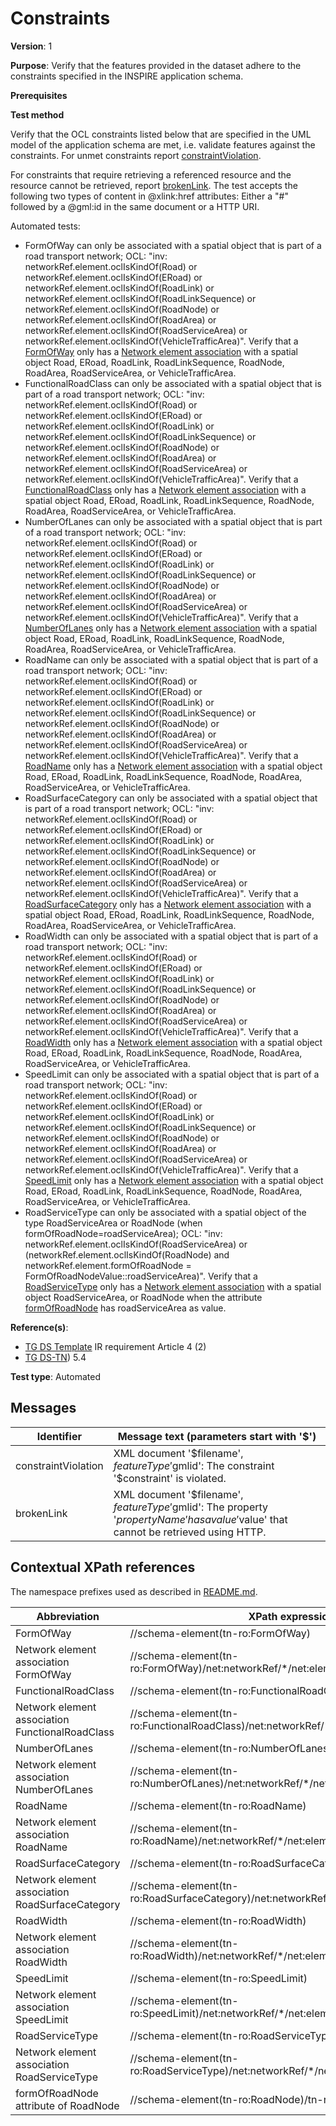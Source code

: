 # Constraints

**Version**: 1

**Purpose**: Verify that the features provided in the dataset adhere to the constraints specified in the INSPIRE application schema.

**Prerequisites**

**Test method**

Verify that the OCL constraints listed below that are specified in the UML model of the application schema are met, i.e. validate features against the constraints. For unmet constraints report [constraintViolation](#constraintViolation). 

For constraints that require retrieving a referenced resource and the resource cannot be retrieved, report [brokenLink](#brokenLink). The test accepts the following two types of content in @xlink:href attributes: Either a "#" followed by a @gml:id in the same document or a HTTP URI.

Automated tests:

* FormOfWay can only be associated with a spatial object that is part of a road transport network; OCL: "inv: networkRef.element.oclIsKindOf(Road) or networkRef.element.oclIsKindOf(ERoad) or networkRef.element.oclIsKindOf(RoadLink) or networkRef.element.oclIsKindOf(RoadLinkSequence) or networkRef.element.oclIsKindOf(RoadNode) or networkRef.element.oclIsKindOf(RoadArea) or networkRef.element.oclIsKindOf(RoadServiceArea) or networkRef.element.oclIsKindOf(VehicleTrafficArea)". Verify that a [FormOfWay](#FormOfWay) only has a [Network element association](#NetworkElement1) with a spatial object Road, ERoad, RoadLink, RoadLinkSequence, RoadNode, RoadArea, RoadServiceArea, or VehicleTrafficArea.
* FunctionalRoadClass can only be associated with a spatial object that is part of a road transport network; OCL: "inv: networkRef.element.oclIsKindOf(Road) or networkRef.element.oclIsKindOf(ERoad) or networkRef.element.oclIsKindOf(RoadLink) or networkRef.element.oclIsKindOf(RoadLinkSequence) or networkRef.element.oclIsKindOf(RoadNode) or networkRef.element.oclIsKindOf(RoadArea) or networkRef.element.oclIsKindOf(RoadServiceArea) or networkRef.element.oclIsKindOf(VehicleTrafficArea)". Verify that a [FunctionalRoadClass](#FunctionalRoadClass) only has a [Network element association](#NetworkElement2) with a spatial object Road, ERoad, RoadLink, RoadLinkSequence, RoadNode, RoadArea, RoadServiceArea, or VehicleTrafficArea.
* NumberOfLanes can only be associated with a spatial object that is part of a road transport network; OCL: "inv: networkRef.element.oclIsKindOf(Road) or networkRef.element.oclIsKindOf(ERoad) or networkRef.element.oclIsKindOf(RoadLink) or networkRef.element.oclIsKindOf(RoadLinkSequence) or networkRef.element.oclIsKindOf(RoadNode) or networkRef.element.oclIsKindOf(RoadArea) or networkRef.element.oclIsKindOf(RoadServiceArea) or networkRef.element.oclIsKindOf(VehicleTrafficArea)". Verify that a [NumberOfLanes](#NumberOfLanes) only has a [Network element association](#NetworkElement3) with a spatial object Road, ERoad, RoadLink, RoadLinkSequence, RoadNode, RoadArea, RoadServiceArea, or VehicleTrafficArea.
* RoadName can only be associated with a spatial object that is part of a road transport network; OCL: "inv: networkRef.element.oclIsKindOf(Road) or networkRef.element.oclIsKindOf(ERoad) or networkRef.element.oclIsKindOf(RoadLink) or networkRef.element.oclIsKindOf(RoadLinkSequence) or networkRef.element.oclIsKindOf(RoadNode) or networkRef.element.oclIsKindOf(RoadArea) or networkRef.element.oclIsKindOf(RoadServiceArea) or networkRef.element.oclIsKindOf(VehicleTrafficArea)". Verify that a [RoadName](#RoadName) only has a [Network element association](#NetworkElement4) with a spatial object Road, ERoad, RoadLink, RoadLinkSequence, RoadNode, RoadArea, RoadServiceArea, or VehicleTrafficArea.
* RoadSurfaceCategory can only be associated with a spatial object that is part of a road transport network; OCL: "inv: networkRef.element.oclIsKindOf(Road) or networkRef.element.oclIsKindOf(ERoad) or networkRef.element.oclIsKindOf(RoadLink) or networkRef.element.oclIsKindOf(RoadLinkSequence) or networkRef.element.oclIsKindOf(RoadNode) or networkRef.element.oclIsKindOf(RoadArea) or networkRef.element.oclIsKindOf(RoadServiceArea) or networkRef.element.oclIsKindOf(VehicleTrafficArea)". Verify that a [RoadSurfaceCategory](#RoadSurfaceCategory) only has a [Network element association](#NetworkElement5) with a spatial object Road, ERoad, RoadLink, RoadLinkSequence, RoadNode, RoadArea, RoadServiceArea, or VehicleTrafficArea.
* RoadWidth can only be associated with a spatial object that is part of a road transport network; OCL: "inv: networkRef.element.oclIsKindOf(Road) or networkRef.element.oclIsKindOf(ERoad) or networkRef.element.oclIsKindOf(RoadLink) or networkRef.element.oclIsKindOf(RoadLinkSequence) or networkRef.element.oclIsKindOf(RoadNode) or networkRef.element.oclIsKindOf(RoadArea) or networkRef.element.oclIsKindOf(RoadServiceArea) or networkRef.element.oclIsKindOf(VehicleTrafficArea)". Verify that a [RoadWidth](#RoadWidth) only has a [Network element association](#NetworkElement6) with a spatial object Road, ERoad, RoadLink, RoadLinkSequence, RoadNode, RoadArea, RoadServiceArea, or VehicleTrafficArea.
* SpeedLimit can only be associated with a spatial object that is part of a road transport network; OCL: "inv: networkRef.element.oclIsKindOf(Road) or networkRef.element.oclIsKindOf(ERoad) or networkRef.element.oclIsKindOf(RoadLink) or networkRef.element.oclIsKindOf(RoadLinkSequence) or networkRef.element.oclIsKindOf(RoadNode) or networkRef.element.oclIsKindOf(RoadArea) or networkRef.element.oclIsKindOf(RoadServiceArea) or networkRef.element.oclIsKindOf(VehicleTrafficArea)". Verify that a [SpeedLimit](#SpeedLimit) only has a [Network element association](#NetworkElement7) with a spatial object Road, ERoad, RoadLink, RoadLinkSequence, RoadNode, RoadArea, RoadServiceArea, or VehicleTrafficArea.
* RoadServiceType can only be associated with a spatial object of the type RoadServiceArea or RoadNode (when formOfRoadNode=roadServiceArea); OCL: "inv: networkRef.element.oclIsKindOf(RoadServiceArea) or (networkRef.element.oclIsKindOf(RoadNode) and networkRef.element.formOfRoadNode = FormOfRoadNodeValue::roadServiceArea)". Verify that a [RoadServiceType](#RoadServiceType) only has a [Network element association](#NetworkElement8) with a spatial object RoadServiceArea, or RoadNode when the attribute [formOfRoadNode](#formOfRoadNode) has roadServiceArea as value.

**Reference(s)**: 

* [TG DS Template](http://inspire.ec.europa.eu/id/ats/data-tn/3.2/tn-ro-as/README#ref_TG_DS_tmpl) IR requirement Article 4 (2)
* [TG DS-TN](http://inspire.ec.europa.eu/id/ats/data-tn/3.2/tn-ro-as/README#ref_TG_DS_TN)) 5.4

**Test type**: Automated

## Messages

Identifier  |  Message text (parameters start with '$')
---------------------------------------------------------- | -------------------------------------------------------------------------
constraintViolation <a name="constraintViolation"/>  |  XML document '$filename', $featureType '$gmlid': The constraint '$constraint' is violated.
brokenLink <a name="brokenLink"/>  |  XML document '$filename', $featureType '$gmlid': The property '$propertyName' has a value '$value' that cannot be retrieved using HTTP.

## Contextual XPath references

The namespace prefixes used as described in [README.md](http://inspire.ec.europa.eu/id/ats/data-tn/3.2/tn-ro-as/README#namespaces).

Abbreviation                                               |  XPath expression
---------------------------------------------------------- | -------------------------------------------------------------------------
FormOfWay <a name="FormOfWay"></a> 												| //schema-element(tn-ro:FormOfWay)
Network element association FormOfWay <a name="NetworkElement1"></a>   			| //schema-element(tn-ro:FormOfWay)/net:networkRef/*/net:element/@xlink:href 
FunctionalRoadClass <a name="FunctionalRoadClass"></a> 							| //schema-element(tn-ro:FunctionalRoadClass)
Network element association FunctionalRoadClass <a name="NetworkElement2"></a>  | //schema-element(tn-ro:FunctionalRoadClass)/net:networkRef/*/net:element/@xlink:href 
NumberOfLanes <a name="NumberOfLanes"></a> 										| //schema-element(tn-ro:NumberOfLanes)
Network element association NumberOfLanes <a name="NetworkElement3"></a>   		| //schema-element(tn-ro:NumberOfLanes)/net:networkRef/*/net:element/@xlink:href 
RoadName <a name="RoadName"></a> 												| //schema-element(tn-ro:RoadName)
Network element association RoadName <a name="NetworkElement4"></a>   			| //schema-element(tn-ro:RoadName)/net:networkRef/*/net:element/@xlink:href 
RoadSurfaceCategory <a name="RoadSurfaceCategory"></a> 							| //schema-element(tn-ro:RoadSurfaceCategory)
Network element association RoadSurfaceCategory <a name="NetworkElement5"></a>  | //schema-element(tn-ro:RoadSurfaceCategory)/net:networkRef/*/net:element/@xlink:href 
RoadWidth <a name="RoadWidth"></a> 												| //schema-element(tn-ro:RoadWidth)
Network element association RoadWidth <a name="NetworkElement6"></a>   			| //schema-element(tn-ro:RoadWidth)/net:networkRef/*/net:element/@xlink:href 
SpeedLimit <a name="SpeedLimit"></a> 											| //schema-element(tn-ro:SpeedLimit)
Network element association SpeedLimit <a name="NetworkElement7"></a>   		| //schema-element(tn-ro:SpeedLimit)/net:networkRef/*/net:element/@xlink:href 
RoadServiceType <a name="RoadServiceType"></a> 									| //schema-element(tn-ro:RoadServiceType)
Network element association RoadServiceType <a name="NetworkElement8"></a>   	| //schema-element(tn-ro:RoadServiceType)/net:networkRef/*/net:element/@xlink:href 
formOfRoadNode attribute of RoadNode <a name="formOfRoadNode"></a> 				| //schema-element(tn-ro:RoadNode)/tn-ro:formOfRoadNode
